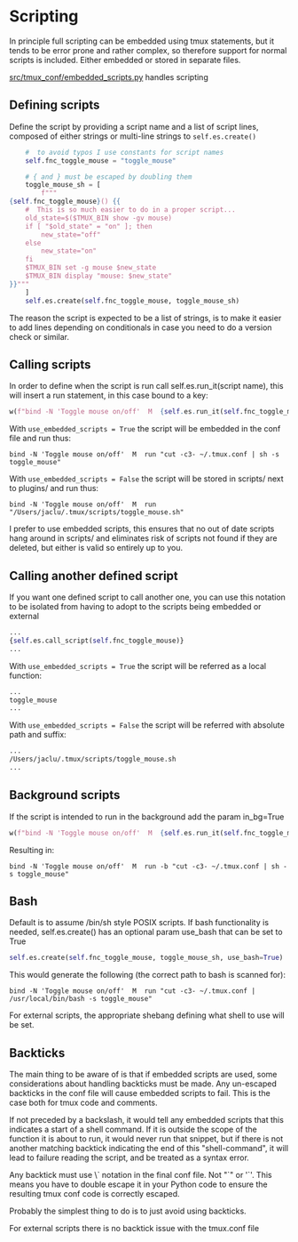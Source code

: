 # Scripting

In principle full scripting can be embedded using tmux statements, but it
tends to be error prone and rather complex, so therefore support for
normal scripts is included. Either embedded or stored in separate
files.

[src/tmux_conf/embedded_scripts.py](https://github.com/jaclu/tmux-conf/blob/main/src/tmux_conf/embedded_scripts.py) handles scripting

## Defining scripts

Define the script by providing a script name and a list of script lines,
composed of either strings or multi-line strings to `self.es.create()`

```python
    #  to avoid typos I use constants for script names
    self.fnc_toggle_mouse = "toggle_mouse"

    # { and } must be escaped by doubling them
    toggle_mouse_sh = [
        f"""
{self.fnc_toggle_mouse}() {{
    #  This is so much easier to do in a proper script...
    old_state=$($TMUX_BIN show -gv mouse)
    if [ "$old_state" = "on" ]; then
        new_state="off"
    else
        new_state="on"
    fi
    $TMUX_BIN set -g mouse $new_state
    $TMUX_BIN display "mouse: $new_state"
}}"""
    ]
    self.es.create(self.fnc_toggle_mouse, toggle_mouse_sh)
```

The reason the script is expected to be a list of strings, is to make it
easier to add lines depending on conditionals in case you need to do a version
check or similar.

## Calling scripts

In order to define when the script is run call self.es.run_it(script name),
this will insert a run statement, in this case bound to a key:

```python
w(f"bind -N 'Toggle mouse on/off'  M  {self.es.run_it(self.fnc_toggle_mouse)}")
```

With `use_embedded_scripts = True` the script will be embedded in the
conf file and run thus:

```tmux
bind -N 'Toggle mouse on/off'  M  run "cut -c3- ~/.tmux.conf | sh -s toggle_mouse"
```

With `use_embedded_scripts = False` the script will be stored in scripts/
next to plugins/ and run thus:

```tmux
bind -N 'Toggle mouse on/off'  M  run "/Users/jaclu/.tmux/scripts/toggle_mouse.sh"
```

I prefer to use embedded scripts, this ensures that no out of date
scripts hang around in scripts/ and eliminates risk of scripts not found
if they are deleted, but either is valid so entirely up to you.

## Calling another defined script

If you want one defined script to call another one, you can use this
notation to be isolated from having to adopt to the scripts being
embedded or external

```python
...
{self.es.call_script(self.fnc_toggle_mouse)}
...
```

With `use_embedded_scripts = True` the script will be referred as a local
function:

```bash
...
toggle_mouse
...
```

With `use_embedded_scripts = False` the script will be referred with
absolute path and suffix:

```bash
...
/Users/jaclu/.tmux/scripts/toggle_mouse.sh
...
```

## Background scripts

If the script is intended to run in the background add the param in_bg=True

```python
w(f"bind -N 'Toggle mouse on/off'  M  {self.es.run_it(self.fnc_toggle_mouse, in_bg=True)}")
```

Resulting in:

```tmux
bind -N 'Toggle mouse on/off'  M  run -b "cut -c3- ~/.tmux.conf | sh -s toggle_mouse"
```

## Bash

Default is to assume /bin/sh style POSIX scripts. If bash functionality
is needed, self.es.create() has an optional param use_bash that can be
set to True

```python
self.es.create(self.fnc_toggle_mouse, toggle_mouse_sh, use_bash=True)
```

This would generate the following (the correct path to bash is scanned
for):

```tmux
bind -N 'Toggle mouse on/off'  M  run "cut -c3- ~/.tmux.conf | /usr/local/bin/bash -s toggle_mouse"
```

For external scripts, the appropriate shebang defining what shell to use
will be set.

## Backticks

The main thing to be aware of is that if embedded scripts are used,
some considerations about handling backticks must be made.
Any un-escaped backticks in the conf file will cause embedded scripts to
fail. This is the case both for tmux code and comments.

If not preceded by a backslash, it would tell any embedded scripts that this indicates
a start of a shell command. If it is outside the scope of the function it is about to run,
it would never run that snippet, but if there is not another matching backtick indicating the
end of this "shell-command", it will lead to failure reading the script,
and be treated as a syntax error.

Any backtick must use \\\` notation in the final conf file.
Not "\`" or '\`'.
This means you have to double escape it in your Python code to ensure
the resulting tmux conf code is correctly escaped.

Probably the simplest thing to do is to just avoid using backticks.

For external scripts there is no backtick issue with the tmux.conf file
